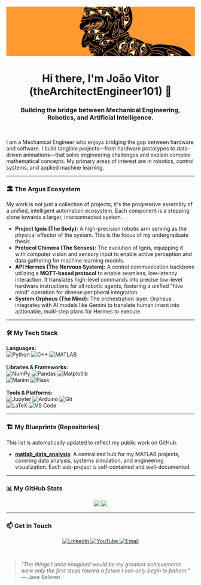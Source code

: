<p align="center">
  <img src="argus_cropped.jpg" alt="The Architect Engineer Banner"/>
</p>

<h1 align="center">Hi there, I'm João Vitor (theArchitectEngineer101) 👋</h1>
<h3 align="center">Building the bridge between Mechanical Engineering, Robotics, and Artificial Intelligence.</h3>

<br>

I am a Mechanical Engineer who enjoys bridging the gap between hardware and software. I build tangible projects—from hardware prototypes to data-driven animations—that solve engineering challenges and explain complex mathematical concepts. My primary areas of interest are in robotics, control systems, and applied machine learning.

---

### 🏛️ The Argus Ecosystem

My work is not just a collection of projects; it's the progressive assembly of a unified, intelligent automation ecosystem. Each component is a stepping stone towards a larger, interconnected system.

-   **Project Ignis (The Body):** A high-precision robotic arm serving as the physical effector of the system. This is the focus of my undergraduate thesis.
-   **Protocol Chimera (The Senses):** The evolution of Ignis, equipping it with computer vision and sensory input to enable active perception and data gathering for machine learning models.
-   **API Hermes (The Nervous System):** A central communication backbone utilizing a **MQTT-based protocol** to enable seamless, low-latency interaction. It translates high-level commands into precise low-level hardware instructions for all robotic agents, fostering a unified "hive mind" operation for diverse peripheral integration.
-   **System Orpheus (The Mind):** The orchestration layer. Orpheus integrates with AI models like Gemini to translate human intent into actionable, multi-step plans for Hermes to execute.

---

### 🛠️ My Tech Stack

<p align="left">
  <strong>Languages:</strong><br>
  <img src="https://img.shields.io/badge/Python-3776AB?style=for-the-badge&logo=python&logoColor=white" alt="Python"/>
  <img src="https://img.shields.io/badge/C%2B%2B-00599C?style=for-the-badge&logo=c%2B%2B&logoColor=white" alt="C++"/>
  <img src="https://img.shields.io/badge/MATLAB-0076A8?style=for-the-badge&logo=mathworks&logoColor=white" alt="MATLAB"/>
  <br><br>
  <strong>Libraries & Frameworks:</strong><br>
  <img src="https://img.shields.io/badge/Numpy-013243?style=for-the-badge&logo=numpy&logoColor=white" alt="NumPy"/>
  <img src="https://img.shields.io/badge/Pandas-150458?style=for-the-badge&logo=pandas&logoColor=white" alt="Pandas"/>
  <img src="https://img.shields.io/badge/Matplotlib-11557c?style=for-the-badge&logo=matplotlib&logoColor=white" alt="Matplotlib"/>
  <br>
  <img src="https://img.shields.io/badge/Manim-343434?style=for-the-badge&logo=manim&logoColor=white" alt="Manim"/>
  <img src="https://img.shields.io/badge/Flask-000000?style=for-the-badge&logo=flask&logoColor=white" alt="Flask"/>
  <br><br>
  <strong>Tools & Platforms:</strong><br>
  <img src="https://img.shields.io/badge/Jupyter-F37626?style=for-the-badge&logo=jupyter&logoColor=white" alt="Jupyter"/>
  <img src="https://img.shields.io/badge/Arduino-00979D?style=for-the-badge&logo=arduino&logoColor=white" alt="Arduino"/>
  <img src="https://img.shields.io/badge/Git-F05032?style=for-the-badge&logo=git&logoColor=white" alt="Git"/>
  <br>
  <img src="https://img.shields.io/badge/LaTeX-008080?style=for-the-badge&logo=tex&logoColor=white" alt="LaTeX"/>
  <img src="https://img.shields.io/badge/Visual_Studio_Code-007ACC?style=for-the-badge&logo=visual-studio-code&logoColor=white" alt="VS Code"/>
</p>

---

### 🏗️ My Blueprints (Repositories)

This list is automatically updated to reflect my public work on GitHub.

<!--START_REPOS_LIST-->

- **[matlab_data_analysis](https://github.com/theArchitectEngineer101/matlab_data_analysis)**: A centralized hub for my MATLAB projects, covering data analysis, systems simulation, and engineering visualization. Each sub-project is self-contained and well-documented.

<!--END_REPOS_LIST-->

---

### 📊 My GitHub Stats

<p align="center">
  <img height="180em" src="https://github-readme-stats.vercel.app/api?username=theArchitectEngineer101&show_icons=true&theme=tokyonight&include_all_commits=true&count_private=true"/>
  <img height="180em" src="https://github-readme-stats.vercel.app/api/top-langs/?username=theArchitectEngineer101&layout=compact&langs_count=8&theme=tokyonight"/>
</p>

---

### 📫 Get In Touch

<p align="center">
  <a href="https://www.linkedin.com/in/joaovitorval">
    <img src="https://img.shields.io/badge/LinkedIn-0077B5?style=for-the-badge&logo=linkedin&logoColor=white" alt="LinkedIn"/>
  </a>
  <a href="https://www.youtube.com/@theArchitectEngineer101">
    <img src="https://img.shields.io/badge/YouTube-FF0000?style=for-the-badge&logo=youtube&logoColor=white" alt="YouTube"/>
  </a>
   <a href="mailto:techproblems.solver@gmail.com">
    <img src="https://img.shields.io/badge/Email-D14836?style=for-the-badge&logo=gmail&logoColor=white" alt="Email"/>
  </a>
</p>

<br>

> *"The things I once imagined would be my greatest achievements were only the first steps toward a future I can only begin to fathom."* — Jace Beleren